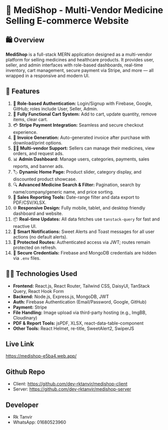 # 💊 MediShop - Multi-Vendor Medicine Selling E-commerce Website
## 🛍️ Overview

**MediShop** is a full-stack MERN application designed as a multi-vendor platform for selling medicines and healthcare products. It provides user, seller, and admin interfaces with role-based dashboards, real-time inventory, cart management, secure payment via Stripe, and more — all wrapped in a responsive and modern UI.

## 🚀 Features

1. 🔐 **Role-based Authentication:** Login/Signup with Firebase, Google, GitHub; roles include User, Seller, Admin.
2. 🛒 **Fully Functional Cart System:** Add to cart, update quantity, remove items, clear cart.
3. 💳 **Stripe Payment Integration:** Seamless and secure checkout experience.
4. 🧾 **Invoice Generation:** Auto-generated invoice after purchase with download/print options.
5. 🧑‍⚕️ **Multi-vendor Support:** Sellers can manage their medicines, view orders, and request ads.
6. 📊 **Admin Dashboard:** Manage users, categories, payments, sales reports, and banner ads.
7. 🏷️ **Dynamic Home Page:** Product slider, category display, and discounted product showcase.
8. 🔍 **Advanced Medicine Search & Filter:** Pagination, search by name/company/generic name, and price sorting.
9. 📅 **Sales Reporting Tools:** Date-range filter and data export to PDF/CSV/XLSX.
10. 🌐 **Responsive Design:** Fully mobile, tablet, and desktop friendly dashboard and website.
11. 📦 **Real-time Updates:** All data fetches use `tanstack-query` for fast and reactive UI.
12. 📢 **Smart Notifications:** Sweet Alerts and Toast messages for all user actions (no default alerts).
13. 🔐 **Protected Routes:** Authenticated access via JWT; routes remain protected on refresh.
14. 📁 **Secure Credentials:** Firebase and MongoDB credentials are hidden via `.env` files.

## 🧑‍💻 Technologies Used

- **Frontend:** React.js, React Router, Tailwind CSS, DaisyUI, TanStack Query, React Hook Form
- **Backend:** Node.js, Express.js, MongoDB, JWT
- **Auth:** Firebase Authentication (Email/Password, Google, GitHub)
- **Payment:** Stripe
- **File Handling:** Image upload via third-party hosting (e.g., ImgBB, Cloudinary)
- **PDF & Report Tools:** jsPDF, XLSX, react-data-table-component
- **Other Tools:** React Helmet, re-title, SweetAlert2, SwiperJS

## Live Link
https://medishop-e5ba4.web.app/

## Github Repo
- Client: https://github.com/dev-rktanvir/medishop-client
- Server: https://github.com/dev-rktanvir/medishop-server

## Developer
- Rk Tanvir
- WhatsApp: 01680523960
